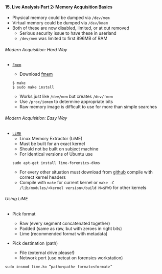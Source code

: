 #### 15. Live Analysis Part 2: Memory Acquisition Basics
- Physical memory could be dumped via ```/dev/mem```
- Virtual memory could be dumped via ```/dev/kmem```
- Both of these are now disabled, limited, or at out removed	- Serious security issue to have these in userland 
	- ```/dev/mem``` was limited to first 896MB of RAM

###### Modern Acquisition: Hard Way

- [```Fmem```](http://hysteria.cz/niekt0/)
	- Download [fmem](http://hysteria.cz/niekt0/fmem/fmem_current.tgz)

	```	$ make	$ sudo make install
	```
	
	- Works just like ```/dev/mem``` but creates ```/dev/fmem``` 
	- Use ```/proc/iomem``` to determine appropriate bits	- Raw memory image is difficult to use for more than simple searches

###### Modern Acquisition: Easy Way

- [```LiME```](https://github.com/504ensicsLabs/LiME)
	- Linux Memory Extractor (LiME)
	- Must be built for an exact kernel 
	- Should not be built on subject machine
	- For identical versions of Ubuntu use 
	```
	sudo apt-get install lime-forensics-dkms
	```	- For every other situation must download from [github](https://github.com/504ensicsLabs/LiME) compile with correct kernel headers	- Compile with ```make``` for current kernel or ```make -C /lib/modules/<kernel version>/build M=$PWD``` for other kernels

###### Using LiME

- Pick format	- Raw (every segment concatenated together) 
	- Padded (same as raw, but with zeroes in right bits)
	- Lime (recommended format with metadata)

- Pick destination (path)	- File (external drive please!)	- Network port (use netcat on forensics workstation)

```
sudo insmod lime.ko “path=<path> format=<format>”
```